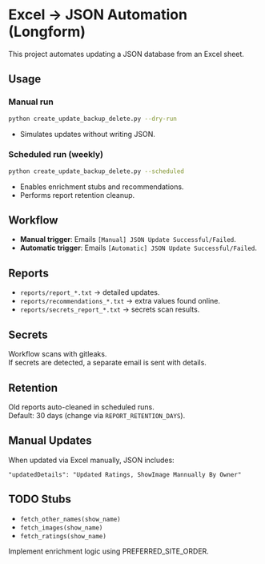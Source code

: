 
# Excel → JSON Automation (Longform)

This project automates updating a JSON database from an Excel sheet.

## Usage

### Manual run
```bash
python create_update_backup_delete.py --dry-run
```
- Simulates updates without writing JSON.

### Scheduled run (weekly)
```bash
python create_update_backup_delete.py --scheduled
```
- Enables enrichment stubs and recommendations.
- Performs report retention cleanup.

## Workflow

- **Manual trigger**: Emails `[Manual] JSON Update Successful/Failed`.
- **Automatic trigger**: Emails `[Automatic] JSON Update Successful/Failed`.

## Reports

- `reports/report_*.txt` → detailed updates.  
- `reports/recommendations_*.txt` → extra values found online.  
- `reports/secrets_report_*.txt` → secrets scan results.  

## Secrets

Workflow scans with gitleaks.  
If secrets are detected, a separate email is sent with details.

## Retention

Old reports auto-cleaned in scheduled runs.  
Default: 30 days (change via `REPORT_RETENTION_DAYS`).

## Manual Updates

When updated via Excel manually, JSON includes:  
```
"updatedDetails": "Updated Ratings, ShowImage Mannually By Owner"
```

## TODO Stubs

- `fetch_other_names(show_name)`  
- `fetch_images(show_name)`  
- `fetch_ratings(show_name)`  

Implement enrichment logic using PREFERRED_SITE_ORDER.
